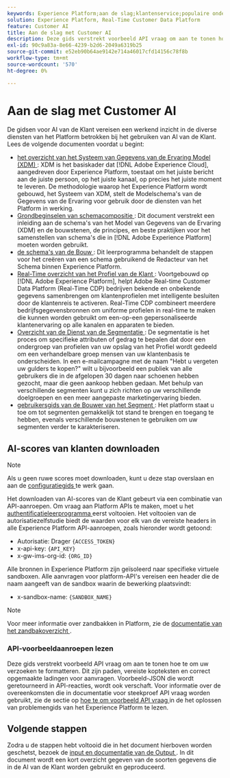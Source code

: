 ```yaml
---
keywords: Experience Platform;aan de slag;klantenservice;populaire onderwerpen
solution: Experience Platform, Real-Time Customer Data Platform
feature: Customer AI
title: Aan de slag met Customer AI
description: Deze gids verstrekt voorbeeld API vraag om aan te tonen hoe te om uw verzoeken te formatteren. Dit zijn paden, vereiste kopteksten en correct opgemaakte ladingen voor aanvragen.
exl-id: 90c9a83a-8e66-4239-b2d6-2049a6319b25
source-git-commit: e52eb90b64ae9142e714a46017cfd14156c78f8b
workflow-type: tm+mt
source-wordcount: '570'
ht-degree: 0%

---
```


# Aan de slag met Customer AI

De gidsen voor AI van de Klant vereisen een werkend inzicht in de diverse diensten van het Platform betrokken bij het gebruiken van AI van de Klant. Lees de volgende documenten voordat u begint:

- [ het overzicht van het Systeem van Gegevens van de Ervaring Model (XDM) ](../../xdm/home.md): XDM is het basiskader dat [!DNL Adobe Experience Cloud], aangedreven door Experience Platform, toestaat om het juiste bericht aan de juiste persoon, op het juiste kanaal, op precies het juiste moment te leveren. De methodologie waarop het Experience Platform wordt gebouwd, het Systeem van XDM, stelt de Modelschema&#39;s van de Gegevens van de Ervaring voor gebruik door de diensten van het Platform in werking.
- [ Grondbeginselen van schemacompositie ](../../xdm/schema/composition.md): Dit document verstrekt een inleiding aan de schema&#39;s van het Model van Gegevens van de Ervaring (XDM) en de bouwstenen, de principes, en beste praktijken voor het samenstellen van schema&#39;s die in [!DNL Adobe Experience Platform] moeten worden gebruikt.
- [ de schema&#39;s van de Bouw ](../../xdm/tutorials/create-schema-ui.md): Dit leerprogramma behandelt de stappen voor het creëren van een schema gebruikend de Redacteur van het Schema binnen Experience Platform.
- [ Real-Time overzicht van het Profiel van de Klant ](../../rtcdp/overview.md): Voortgebouwd op [!DNL Adobe Experience Platform], helpt Adobe Real-time Customer Data Platform (Real-Time CDP) bedrijven bekende en onbekende gegevens samenbrengen om klantenprofielen met intelligente besluiten door de klantenreis te activeren. Real-Time CDP combineert meerdere bedrijfsgegevensbronnen om uniforme profielen in real-time te maken die kunnen worden gebruikt om een-op-een gepersonaliseerde klantenervaring op alle kanalen en apparaten te bieden.
- [ Overzicht van de Dienst van de Segmentatie ](../../segmentation/home.md): De segmentatie is het proces om specifieke attributen of gedrag te bepalen dat door een ondergroep van profielen van uw opslag van het Profiel wordt gedeeld om een verhandelbare groep mensen van uw klantenbasis te onderscheiden. In een e-mailcampagne met de naam &quot;Hebt u vergeten uw gulders te kopen?&quot; wilt u bijvoorbeeld een publiek van alle gebruikers die in de afgelopen 30 dagen naar schoenen hebben gezocht, maar die geen aankoop hebben gedaan. Met behulp van verschillende segmenten kunt u zich richten op uw verschillende doelgroepen en een meer aangepaste marketingervaring bieden.
- [ gebruikersgids van de Bouwer van het Segment ](../../segmentation/tutorials/create-a-segment.md): Het platform staat u toe om tot segmenten gemakkelijk tot stand te brengen en toegang te hebben, evenals verschillende bouwstenen te gebruiken om uw segmenten verder te karakteriseren.

## AI-scores van klanten downloaden

>[!NOTE]
>
>Als u geen ruwe scores moet downloaden, kunt u deze stap overslaan en aan de [ configuratiegids ](./user-guide/configure.md) te werk gaan.

Het downloaden van AI-scores van de Klant gebeurt via een combinatie van API-aanroepen. Om vraag aan Platform APIs te maken, moet u het [ authentificatieleerprogramma ](https://www.adobe.com/go/platform-api-authentication-en) eerst voltooien. Het voltooien van de autorisatiezelfstudie biedt de waarden voor elk van de vereiste headers in alle Experience Platform API-aanroepen, zoals hieronder wordt getoond:

- Autorisatie: Drager `{ACCESS_TOKEN}`
- x-api-key: `{API_KEY}`
- x-gw-ims-org-id: `{ORG_ID}`

Alle bronnen in Experience Platform zijn geïsoleerd naar specifieke virtuele sandboxen. Alle aanvragen voor platform-API&#39;s vereisen een header die de naam aangeeft van de sandbox waarin de bewerking plaatsvindt:

- x-sandbox-name: `{SANDBOX_NAME}`

>[!NOTE]
>
>Voor meer informatie over zandbakken in Platform, zie de [ documentatie van het zandbakoverzicht ](../../sandboxes/home.md).

### API-voorbeeldaanroepen lezen

Deze gids verstrekt voorbeeld API vraag om aan te tonen hoe te om uw verzoeken te formatteren. Dit zijn paden, vereiste kopteksten en correct opgemaakte ladingen voor aanvragen. Voorbeeld-JSON die wordt geretourneerd in API-reacties, wordt ook verschaft. Voor informatie over de overeenkomsten die in documentatie voor steekproef API vraag worden gebruikt, zie de sectie op [ hoe te om voorbeeld API vraag ](../../landing/troubleshooting.md) in de het oplossen van problemengids van het Experience Platform te lezen.

## Volgende stappen

Zodra u de stappen hebt voltooid die in het document hierboven worden geschetst, bezoek de [ input en documentatie van de Output ](./data-requirements.md). In dit document wordt een kort overzicht gegeven van de soorten gegevens die in de AI van de Klant worden gebruikt en geproduceerd.

